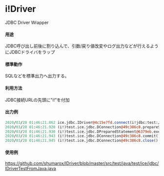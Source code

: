 # i!Driver
JDBC Driver Wrapper

#### 用途
JDBC呼び出し前後に割り込んで、引数/戻り値改変やログ出力などが行えるようにJDBCドライバをラップ

#### 標準動作
SQLなどを標準出力へ出力する。

#### 利用方法
JDBC接続URLの先頭に"i!"を付加

#### 出力例
```pl
2020/03/28 01:46:21.862 ice.jdbc.IDriver@4c15e7fd.connect(i!jdbc:test://testhost/testdb,{user=test_user, password=*}) returned: (i!)test.ice.jdbc.DConnection@49c386c8 time: 0.007 from: test.ice.jdbc.IDriverTestFromJava.test(IDriverTestFromJava.java:55)
2020/03/28 01:46:21.920 (i!)test.ice.jdbc.DConnection@49c386c8.prepareStatement(SELECT * FROM TEST	WHERE X IN (?, ?)) returned: (i!)test.ice.jdbc.DPreparedStatement@6379eb time: 0.026 from: test.ice.jdbc.IDriverTestFromJava.test(IDriverTestFromJava.java:56)
2020/03/28 01:46:21.930 (i!)test.ice.jdbc.DPreparedStatement@6379eb.executeQuery() returned: (i!)test.ice.jdbc.DResultSet@399f45b1 time: 0.005 from: test.ice.jdbc.IDriverTestFromJava.test(IDriverTestFromJava.java:60) binds: {foo	var} bindClasses: {java.lang.String	java.lang.String} sql: {SELECT * FROM TEST	WHERE X IN ('foo', 'var')}
2020/03/28 01:46:21.943 (i!)test.ice.jdbc.DConnection@49c386c8.commit() returned time: 0.000 from: test.ice.jdbc.IDriverTestFromJava.test(IDriverTestFromJava.java:66)
2020/03/28 01:46:21.945 (i!)test.ice.jdbc.DConnection@49c386c8.close() returned time: 0.000 from: test.ice.jdbc.IDriverTestFromJava.test(IDriverTestFromJava.java:68)
```

#### 使用例
https://github.com/shumarox/IDriver/blob/master/src/test/java/test/ice/jdbc/IDriverTestFromJava.java
